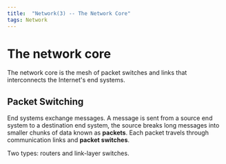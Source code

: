 ```yaml
---
title:  "Network(3) -- The Network Core"
tags: Network
---
```


# The network core

The network core is the mesh of packet switches and links that interconnects the Internet's end systems.

## Packet Switching

End systems exchange messages. A message is sent from a source end system to a destination end system, the source breaks long messages into smaller chunks of data known as **packets**. Each packet travels through communication links and **packet switches**.

Two types: routers and link-layer switches.



